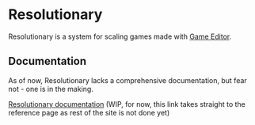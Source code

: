 # Resolutionary

Resolutionary is a system for scaling games made with [Game Editor](http://www.game-editor.com).

## Documentation

As of now, Resolutionary lacks a comprehensive documentation, but fear not - one is in the making.

[Resolutionary documentation](https://lclmetal.github.io/Resolutionary/code.html) (WIP, for now, this link takes straight to the reference page as rest of the site is not done yet)
